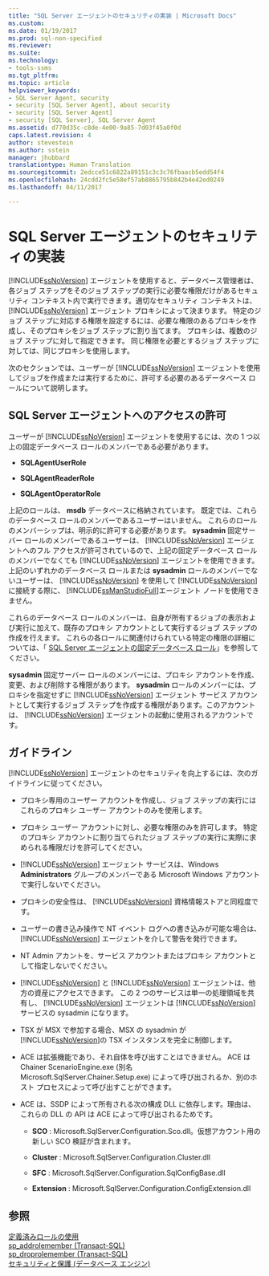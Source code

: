 ```yaml
---
title: "SQL Server エージェントのセキュリティの実装 | Microsoft Docs"
ms.custom: 
ms.date: 01/19/2017
ms.prod: sql-non-specified
ms.reviewer: 
ms.suite: 
ms.technology:
- tools-ssms
ms.tgt_pltfrm: 
ms.topic: article
helpviewer_keywords:
- SQL Server Agent, security
- security [SQL Server Agent], about security
- security [SQL Server Agent]
- security [SQL Server], SQL Server Agent
ms.assetid: d770d35c-c8de-4e00-9a85-7d03f45a0f0d
caps.latest.revision: 4
author: stevestein
ms.author: sstein
manager: jhubbard
translationtype: Human Translation
ms.sourcegitcommit: 2edcce51c6822a89151c3c3c76fbaacb5edd54f4
ms.openlocfilehash: 24cdd2fc5e58ef57ab8865795b842b4e42ed0249
ms.lasthandoff: 04/11/2017

---
```

# <a name="implement-sql-server-agent-security"></a>SQL Server エージェントのセキュリティの実装
[!INCLUDE[ssNoVersion](../../includes/ssnoversion_md.md)] エージェントを使用すると、データベース管理者は、各ジョブ ステップをそのジョブ ステップの実行に必要な権限だけがあるセキュリティ コンテキスト内で実行できます。適切なセキュリティ コンテキストは、 [!INCLUDE[ssNoVersion](../../includes/ssnoversion_md.md)] エージェント プロキシによって決まります。 特定のジョブ ステップに対応する権限を設定するには、必要な権限のあるプロキシを作成し、そのプロキシをジョブ ステップに割り当てます。 プロキシは、複数のジョブ ステップに対して指定できます。 同じ権限を必要とするジョブ ステップに対しては、同じプロキシを使用します。  
  
次のセクションでは、ユーザーが [!INCLUDE[ssNoVersion](../../includes/ssnoversion_md.md)] エージェントを使用してジョブを作成または実行するために、許可する必要のあるデータベース ロールについて説明します。  
  
## <a name="granting-access-to-sql-server-agent"></a>SQL Server エージェントへのアクセスの許可  
ユーザーが [!INCLUDE[ssNoVersion](../../includes/ssnoversion_md.md)] エージェントを使用するには、次の 1 つ以上の固定データベース ロールのメンバーである必要があります。  
  
-   **SQLAgentUserRole**  
  
-   **SQLAgentReaderRole**  
  
-   **SQLAgentOperatorRole**  
  
上記のロールは、 **msdb** データベースに格納されています。 既定では、これらのデータベース ロールのメンバーであるユーザーはいません。 これらのロールのメンバーシップは、明示的に許可する必要があります。 **sysadmin** 固定サーバー ロールのメンバーであるユーザーは、 [!INCLUDE[ssNoVersion](../../includes/ssnoversion_md.md)] エージェントへのフル アクセスが許可されているので、上記の固定データベース ロールのメンバーでなくても [!INCLUDE[ssNoVersion](../../includes/ssnoversion_md.md)] エージェントを使用できます。 上記のいずれかのデータベース ロールまたは **sysadmin** ロールのメンバーでないユーザーは、 [!INCLUDE[ssNoVersion](../../includes/ssnoversion_md.md)] を使用して [!INCLUDE[ssNoVersion](../../includes/ssnoversion_md.md)] に接続する際に、 [!INCLUDE[ssManStudioFull](../../includes/ssmanstudiofull_md.md)]エージェント ノードを使用できません。  
  
これらのデータベース ロールのメンバーは、自身が所有するジョブの表示および実行に加えて、既存のプロキシ アカウントとして実行するジョブ ステップの作成を行えます。 これらの各ロールに関連付けられている特定の権限の詳細については、「 [SQL Server エージェントの固定データベース ロール](../../ssms/agent/sql-server-agent-fixed-database-roles.md)」を参照してください。  
  
**sysadmin** 固定サーバー ロールのメンバーには、プロキシ アカウントを作成、変更、および削除する権限があります。 **sysadmin** ロールのメンバーには、プロキシを指定せずに [!INCLUDE[ssNoVersion](../../includes/ssnoversion_md.md)] エージェント サービス アカウントとして実行するジョブ ステップを作成する権限があります。このアカウントは、 [!INCLUDE[ssNoVersion](../../includes/ssnoversion_md.md)] エージェントの起動に使用されるアカウントです。  
  
## <a name="guidelines"></a>ガイドライン  
[!INCLUDE[ssNoVersion](../../includes/ssnoversion_md.md)] エージェントのセキュリティを向上するには、次のガイドラインに従ってください。  
  
-   プロキシ専用のユーザー アカウントを作成し、ジョブ ステップの実行にはこれらのプロキシ ユーザー アカウントのみを使用します。  
  
-   プロキシ ユーザー アカウントに対し、必要な権限のみを許可します。 特定のプロキシ アカウントに割り当てられたジョブ ステップの実行に実際に求められる権限だけを許可してください。  
  
-   [!INCLUDE[ssNoVersion](../../includes/ssnoversion_md.md)] エージェント サービスは、Windows **Administrators** グループのメンバーである Microsoft Windows アカウントで実行しないでください。  
  
-   プロキシの安全性は、 [!INCLUDE[ssNoVersion](../../includes/ssnoversion_md.md)] 資格情報ストアと同程度です。  
  
-   ユーザーの書き込み操作で NT イベント ログへの書き込みが可能な場合は、 [!INCLUDE[ssNoVersion](../../includes/ssnoversion_md.md)] エージェントを介して警告を発行できます。  
  
-   NT Admin アカントを、サービス アカウントまたはプロキシ アカウントとして指定しないでください。  
  
-   [!INCLUDE[ssNoVersion](../../includes/ssnoversion_md.md)] と [!INCLUDE[ssNoVersion](../../includes/ssnoversion_md.md)] エージェントは、他方の資産にアクセスできます。 この 2 つのサービスは単一の処理領域を共有し、 [!INCLUDE[ssNoVersion](../../includes/ssnoversion_md.md)] エージェントは [!INCLUDE[ssNoVersion](../../includes/ssnoversion_md.md)] サービスの sysadmin になります。  
  
-   TSX が MSX で参加する場合、MSX の sysadmin が [!INCLUDE[ssNoVersion](../../includes/ssnoversion_md.md)]の TSX インスタンスを完全に制御します。  
  
-   ACE は拡張機能であり、それ自体を呼び出すことはできません。 ACE は Chainer ScenarioEngine.exe (別名 Microsoft.SqlServer.Chainer.Setup.exe) によって呼び出されるか、別のホスト プロセスによって呼び出すことができます。  
  
-   ACE は、SSDP によって所有される次の構成 DLL に依存します。理由は、これらの DLL の API は ACE によって呼び出されるためです。  
  
    -   **SCO** : Microsoft.SqlServer.Configuration.Sco.dll。仮想アカウント用の新しい SCO 検証が含まれます。  
  
    -   **Cluster** : Microsoft.SqlServer.Configuration.Cluster.dll  
  
    -   **SFC** : Microsoft.SqlServer.Configuration.SqlConfigBase.dll  
  
    -   **Extension** : Microsoft.SqlServer.Configuration.ConfigExtension.dll  
  
## <a name="see-also"></a>参照  
[定義済みロールの使用](http://msdn.microsoft.com/en-us/6b46db51-7c30-467d-a251-50f50647fe21)  
[sp_addrolemember (Transact-SQL)](http://msdn.microsoft.com/en-us/a583c087-bdb3-46d2-b9e5-3921b3e6d10b)  
[sp_droprolemember (Transact-SQL)](http://msdn.microsoft.com/en-us/c2f19ab1-e742-4d56-ba8e-8ffd40cf4925)  
[セキュリティと保護 (データベース エンジン)](http://msdn.microsoft.com/en-us/dfb39d16-722a-4734-94bb-98e61e014ee7)  
  

